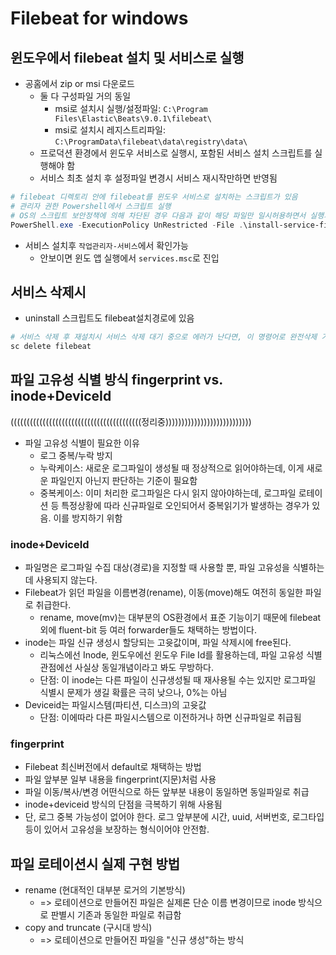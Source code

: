 # Filebeat for windows

## 윈도우에서 filebeat 설치 및 서비스로 실행

- 공홈에서 zip or msi 다운로드
  - 둘 다 구성파일 거의 동일
    - msi로 설치시 실행/설정파일: `C:\Program Files\Elastic\Beats\9.0.1\filebeat\`
    - msi로 설치시 레지스트리파일: `C:\ProgramData\filebeat\data\registry\data\`
  - 프로덕션 환경에서 윈도우 서비스로 실행시, 포함된 서비스 설치 스크립트를 실행해야 함
  - 서비스 최초 설치 후 설정파일 변경시 서비스 재시작만하면 반영됨

```powershell
# filebeat 디렉토리 안에 filebeat를 윈도우 서비스로 설치하는 스크립트가 있음 
# 관리자 권한 Powershell에서 스크립트 실행
# OS의 스크립트 보안정책에 의해 차단된 경우 다음과 같이 해당 파일만 일시허용하면서 실행가능
PowerShell.exe -ExecutionPolicy UnRestricted -File .\install-service-filebeat.ps1
```

- 서비스 설치후 `작업관리자-서비스`에서 확인가능
  - 안보이면 윈도 앱 실행에서 `services.msc`로 진입

## 서비스 삭제시

- uninstall 스크립트도 filebeat설치경로에 있음

```sh
# 서비스 삭제 후 재설치시 서비스 삭제 대기 중으로 에러가 난다면, 이 명령어로 완전삭제 가능 
sc delete filebeat
```


## 파일 고유성 식별 방식 fingerprint vs. inode+DeviceId

(((((((((((((((((((((((((((((((((((((((((정리중)))))))))))))))))))))))))))
- 파일 고유성 식별이 필요한 이유
  - 로그 중복/누락 방지
  - 누락케이스: 새로운 로그파일이 생성될 때 정상적으로 읽어야하는데, 이게 새로운 파일인지 아닌지 판단하는 기준이 필요함
  - 중복케이스: 이미 처리한 로그파일은 다시 읽지 않아야하는데, 로그파일 로테이션 등 특정상황에 따라 신규파일로 오인되어서 중복읽기가 발생하는 경우가 있음. 이를 방지하기 위함
  
### inode+DeviceId

- 파일명은 로그파일 수집 대상(경로)을 지정할 때 사용할 뿐, 파일 고유성을 식별하는데 사용되지 않는다.
- Filebeat가 읽던 파일을 이름변경(rename), 이동(move)해도 여전히 동일한 파일로 취급한다.
  - rename, move(mv)는 대부분의 OS환경에서 표준 기능이기 때문에 filebeat 외에 fluent-bit 등 여러 forwarder들도 채택하는 방법이다.
- inode는 파일 신규 생성시 할당되는 고윳값이며, 파일 삭제시에 free된다.
  - 리눅스에선 Inode, 윈도우에선 윈도우 File Id를 활용하는데, 파일 고유성 식별 관점에선 사실상 동일개념이라고 봐도 무방하다.
  - 단점: 이 inode는 다른 파일이 신규생성될 때 재사용될 수는 있지만 로그파일 식별시 문제가 생길 확률은 극히 낮으나, 0%는 아님
- Deviceid는 파일시스템(파티션, 디스크)의 고윳값
  - 단점: 이에따라 다른 파일시스템으로 이전하거나 하면 신규파일로 취급됨

### fingerprint

- Filebeat 최신버전에서 default로 채택하는 방법
- 파일 앞부분 일부 내용을 fingerprint(지문)처럼 사용
- 파일 이동/복사/변경 어떤식으로 하든 앞부분 내용이 동일하면 동일파일로 취급
- inode+deviceid 방식의 단점을 극복하기 위해 사용됨
- 단, 로그 중복 가능성이 없어야 한다. 로그 앞부분에 시간, uuid, 서버번호, 로그타입 등이 있어서 고유성을 보장하는 형식이어야 안전함.

## 파일 로테이션시 실제 구현 방법

- rename (현대적인 대부분 로거의 기본방식)
  - => 로테이션으로 만들어진 파일은 실제론 단순 이름 변경이므로 inode 방식으로 판별시 기존과 동일한 파일로 취급함
- copy and truncate (구시대 방식)
  - => 로테이션으로 만들어진 파일을 "신규 생성"하는 방식

